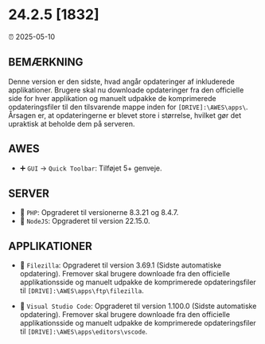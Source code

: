 # 24.2.5 [1832]

⏰ 2025-05-10

## BEMÆRKNING
Denne version er den sidste, hvad angår opdateringer af inkluderede applikationer. Brugere skal nu downloade opdateringer fra den officielle side for hver applikation og manuelt udpakke de komprimerede opdateringsfiler til den tilsvarende mappe inden for `[DRIVE]:\AWES\apps\`. Årsagen er, at opdateringerne er blevet store i størrelse, hvilket gør det upraktisk at beholde dem på serveren.

## AWES
- ➕ `GUI` -> `Quick Toolbar`: Tilføjet 5+ genveje.

## SERVER
- 🔄 `PHP`: Opgraderet til versionerne 8.3.21 og 8.4.7.
- 🔄 `NodeJS`: Opgraderet til version 22.15.0.

## APPLIKATIONER
- 🔄 `Filezilla`: Opgraderet til version 3.69.1 (Sidste automatiske opdatering). Fremover skal brugere downloade fra den officielle applikationsside og manuelt udpakke de komprimerede opdateringsfiler til `[DRIVE]:\AWES\apps\ftp\filezilla`.

- 🔄 `Visual Studio Code`: Opgraderet til version 1.100.0 (Sidste automatiske opdatering). Fremover skal brugere downloade fra den officielle applikationsside og manuelt udpakke de komprimerede opdateringsfiler til `[DRIVE]:\AWES\apps\editors\vscode`.
